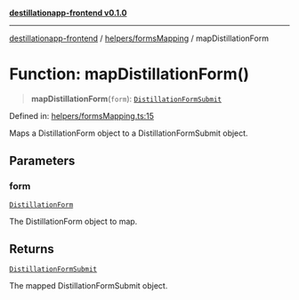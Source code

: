 [**destillationapp-frontend v0.1.0**](../../../README.md)

***

[destillationapp-frontend](../../../modules.md) / [helpers/formsMapping](../README.md) / mapDistillationForm

# Function: mapDistillationForm()

> **mapDistillationForm**(`form`): [`DistillationFormSubmit`](../../../types/forms/distillationForm/interfaces/DistillationFormSubmit.md)

Defined in: [helpers/formsMapping.ts:15](https://github.com/DestillApp/main/blob/be94b1d93681946bd573e84cd8381ba32cee62b9/frontend/src/helpers/formsMapping.ts#L15)

Maps a DistillationForm object to a DistillationFormSubmit object.

## Parameters

### form

[`DistillationForm`](../../../types/forms/distillationForm/interfaces/DistillationForm.md)

The DistillationForm object to map.

## Returns

[`DistillationFormSubmit`](../../../types/forms/distillationForm/interfaces/DistillationFormSubmit.md)

The mapped DistillationFormSubmit object.
